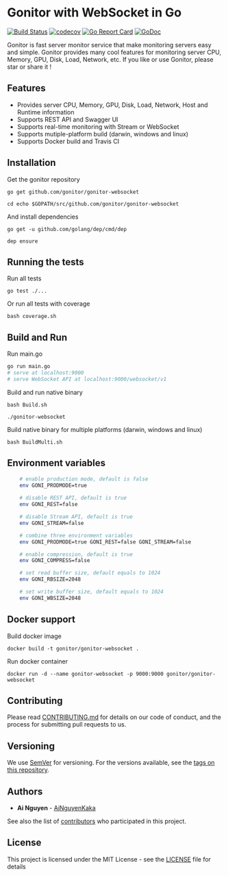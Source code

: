 # Gonitor with WebSocket in Go
[![Build Status](https://travis-ci.org/gonitor/gonitor-websocket.svg?branch=master)](https://travis-ci.org/gonitor/gonitor-websocket)
[![codecov](https://codecov.io/gh/gonitor/gonitor-websocket/branch/master/graph/badge.svg)](https://codecov.io/gh/gonitor/gonitor-websocket)
[![Go Report Card](https://goreportcard.com/badge/github.com/gonitor/gonitor-websocket)](https://goreportcard.com/report/github.com/gonitor/gonitor-websocket)
[![GoDoc](https://godoc.org/github.com/gonitor/gonitor-websocket?status.svg)](https://godoc.org/github.com/gonitor/gonitor-websocket)

Gonitor is fast server monitor service that make monitoring servers easy and simple. Gonitor provides many cool features for monitoring server CPU, Memory, GPU, Disk, Load, Network, etc. If you like or use Gonitor, please star or share it ! 

## Features
- Provides server CPU, Memory, GPU, Disk, Load, Network, Host and Runtime information
- Supports REST API and Swagger UI
- Supports real-time monitoring with Stream or WebSocket
- Supports mutiple-platform build (darwin, windows and linux)
- Supports Docker build and Travis CI

## Installation

Get the gonitor repository

```
go get github.com/gonitor/gonitor-websocket

cd echo $GOPATH/src/github.com/gonitor/gonitor-websocket
```

And install dependencies

```
go get -u github.com/golang/dep/cmd/dep

dep ensure
```

## Running the tests

Run all tests

```
go test ./...
```

Or run all tests with coverage

```
bash coverage.sh
```

## Build and Run

Run main.go
``` bash
go run main.go
# serve at localhost:9000
# serve WebSocket API at localhost:9000/websocket/v1
```

Build and run native binary

```
bash Build.sh

./gonitor-websocket
```
Build native binary for multiple platforms (darwin, windows and linux)

```
bash BuildMulti.sh
```
## Environment variables

```bash
    # enable production mode, default is false
    env GONI_PRODMODE=true
    
    # disable REST API, default is true
    env GONI_REST=false

    # disable Stream API, default is true
    env GONI_STREAM=false

    # combine three environment variables
    env GONI_PRODMODE=true GONI_REST=false GONI_STREAM=false

    # enable compression, default is true
    env GONI_COMPRESS=false

    # set read buffer size, default equals to 1024
    env GONI_RBSIZE=2048

    # set write buffer size, default equals to 1024
    env GONI_WBSIZE=2048
```
## Docker support 

Build docker image

```
docker build -t gonitor/gonitor-websocket .
```

Run docker container

```
docker run -d --name gonitor-websocket -p 9000:9000 gonitor/gonitor-websocket
```
## Contributing

Please read [CONTRIBUTING.md](CONTRIBUTING.md) for details on our code of conduct, and the process for submitting pull requests to us.

## Versioning

We use [SemVer](http://semver.org/) for versioning. For the versions available, see the [tags on this repository](https://github.com/gonitor/gonitor-websocket/tags). 

## Authors

* **Ai Nguyen** - [AiNguyenKaka](https://github.com/ainguyenkaka)

See also the list of [contributors](https://github.com/gonitor/gonitor-websocket/contributors) who participated in this project.

## License

This project is licensed under the MIT License - see the [LICENSE](LICENSE) file for details

